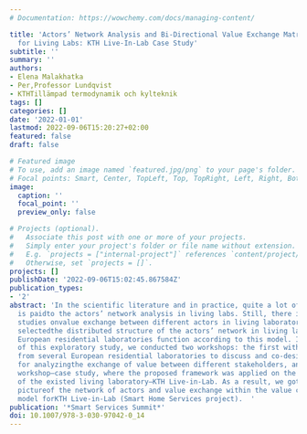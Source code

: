 ```yaml
---
# Documentation: https://wowchemy.com/docs/managing-content/

title: 'Actors’ Network Analysis and Bi-Directional Value Exchange Matrix Development
  for Living Labs: KTH Live-In-Lab Case Study'
subtitle: ''
summary: ''
authors:
- Elena Malakhatka
- Per,Professor Lundqvist
- KTHTillämpad termodynamik och kylteknik
tags: []
categories: []
date: '2022-01-01'
lastmod: 2022-09-06T15:20:27+02:00
featured: false
draft: false

# Featured image
# To use, add an image named `featured.jpg/png` to your page's folder.
# Focal points: Smart, Center, TopLeft, Top, TopRight, Left, Right, BottomLeft, Bottom, BottomRight.
image:
  caption: ''
  focal_point: ''
  preview_only: false

# Projects (optional).
#   Associate this post with one or more of your projects.
#   Simply enter your project's folder or file name without extension.
#   E.g. `projects = ["internal-project"]` references `content/project/deep-learning/index.md`.
#   Otherwise, set `projects = []`.
projects: []
publishDate: '2022-09-06T15:02:45.867584Z'
publication_types:
- '2'
abstract: 'In the scientific literature and in practice, quite a lot of attention
  is paidto the actors’ network analysis in living labs. Still, there is a lack of
  studies onvalue exchange between different actors in living laboratories. This study
  selectedthe distributed structure of the actors’ network in living lab since most
  European residential laboratories function according to this model. In the course
  of this exploratory study, we conducted two workshops: the first with participants
  from several European residential laboratories to discuss and co-design a framework
  for analyzingthe exchange of value between different stakeholders, and the second
  workshop—case study, where the proposed framework was applied on the actors network
  of the existed living laboratory—KTH Live-in-Lab. As a result, we got a detailed
  pictureof the network of actors and value exchange within the value co-creation
  model forKTH Live-in-Lab (Smart Home Services project).  '
publication: '*Smart Services Summit*'
doi: 10.1007/978-3-030-97042-0_14
---
```

